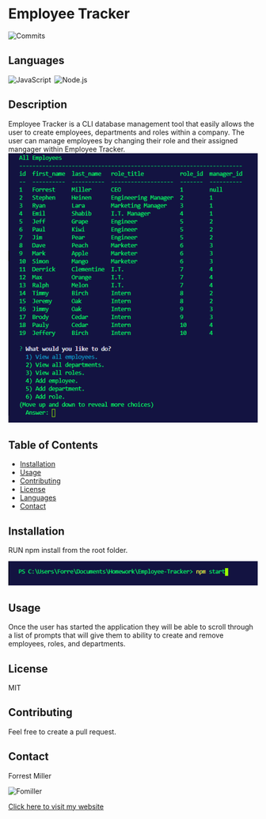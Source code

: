 
# Employee Tracker
![Commits](https://img.shields.io/github/last-commit/Fomiller/Employee-Tracker) 
 
## Languages
![JavaScript](https://img.shields.io/badge/language-JavaScript-orange)&ensp;![Node.js](https://img.shields.io/badge/language-Node.js-brightgreen)&ensp;
## Description
Employee Tracker is a CLI database management tool that easily allows the user to create employees, departments and roles within a company. The user can manage employees by changing their role and their assigned mangager within Employee Tracker.
![Employee Tracker](Assets/allEmployees.PNG)

## Table of Contents
* [Installation](#Installation)
* [Usage](#Usage)
* [Contributing](#Contributing)
* [License](#License)
* [Languages](#Languages)
* [Contact](#Contact)

## Installation
RUN npm install from the root folder.

![start script](Assets/npmStart.PNG)

## Usage
Once the user has started the application they will be able to scroll through a list of prompts that will give them to ability to create and remove employees, roles, and departments.

## License
MIT

## Contributing
Feel free to create a pull request.

## Contact
Forrest Miller

<img src="https://avatars1.githubusercontent.com/u/36345389?v=4" alt="Fomiller" width="150" height="150" />


[Click here to visit my website](http://www.forrestmillerdesign.com/)

